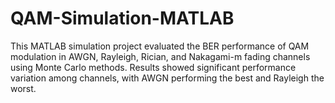 # QAM-Simulation-MATLAB
This MATLAB simulation project evaluated the BER performance of QAM modulation in AWGN, Rayleigh, Rician, and Nakagami-m fading channels using Monte Carlo methods. Results showed significant performance variation among channels, with AWGN performing the best and Rayleigh the worst.
